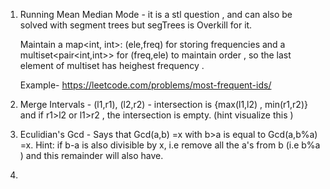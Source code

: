 1. Running Mean Median Mode - it is a stl question , and can also be solved with segment trees but segTrees is Overkill for it.
   
   Maintain a map<int, int>: (ele,freq) for storing frequencies and a multiset<pair<int,int>> for (freq,ele) to maintain order , so the last element of multiset has heighest frequency .
   
   Example-
   https://leetcode.com/problems/most-frequent-ids/
2. Merge Intervals  - (l1,r1), (l2,r2) - intersection is {max(l1,l2) , min(r1,r2)} and if r1>l2 or l1>r2 , the intersection is empty. (hint visualize this )
   
3. Eculidian's  Gcd - Says that Gcd(a,b) =x with b>a is equal to Gcd(a,b%a) =x. 
   Hint: if b-a is also divisible by x, i.e remove all the a's from b (i.e b%a ) and this remainder will also have. 
   
4. 